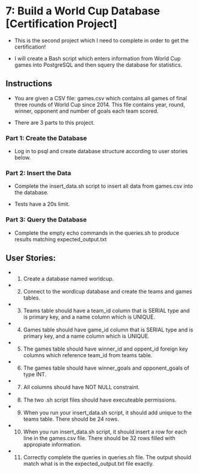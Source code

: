 # 7: Build a World Cup Database [Certification Project]

- This is the second project which I need to complete in order to get the certification!

- I will create a Bash script which enters information from World Cup games into PostgreSQL and then squery the database for statistics.

## Instructions

- You are given a CSV file: games.csv which contains all games of final three rounds of World Cup since 2014. This file contains year, round, winner, opponent and number of goals each team scored.

- There are 3 parts to this project.

### Part 1: Create the Database

- Log in to psql and create database structure according to user stories below.

### Part 2: Insert the Data

- Complete the insert_data.sh script to insert all data from games.csv into the database.

- Tests have a 20s limit.

### Part 3: Query the Database

- Complete the empty echo commands in the queries.sh to produce results matching expected_output.txt

## User Stories:

* 1. Create a database named worldcup.
* 2. Connect to the wordlcup database and create the teams and games tables.
* 3. Teams table should have a team_id column that is SERIAL type and is primary key, and a name column which is UNIQUE.
* 4. Games table should have game_id column that is SERIAL type and is primary key, and a name column which is UNIQUE.
* 5. The games table should have winner_id and oppent_id foreign key columns which reference team_id from teams table.
* 6. The games table should have winner_goals and opponent_goals of type INT.
* 7. All columns should have NOT NULL constraint.
* 8. The  two .sh script files should have executeable permissions.
* 9. When you run your insert_data.sh script, it should add unique to the teams table. There should be 24 rows.
* 10. When you run insert_data.sh script, it should insert a row for each line in the games.csv file. There should be 32 rows filled with appropiate information.
* 11. Correctly complete the queries in queries.sh file. The output should match what is in the expected_output.txt file exactly.